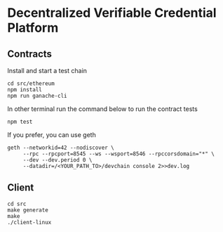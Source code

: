 # Decentralized Verifiable Credential Platform

## Contracts
Install and start a test chain
```
cd src/ethereum
npm install
npm run ganache-cli
```

In other terminal run the command below to run the contract tests
```
npm test
```

If you prefer, you can use geth
```
geth --networkid=42 --nodiscover \
     --rpc --rpcport=8545 --ws --wsport=8546 --rpccorsdomain="*" \
     --dev --dev.period 0 \
     --datadir=/<YOUR_PATH_TO>/devchain console 2>>dev.log
```

## Client

```
cd src
make generate
make
./client-linux
```
